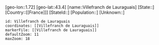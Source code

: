 ﻿---
location: [43.4,1.72]
mapzoom: [7,12] 
mapmarker: city 
type: City
tags:
- geo/City


SpocWebEntityId: 35300
isDeleted: false
confidential: public

---
[geo-lon::1.72]
[geo-lat::43.4]
[name::Villefranch de Lauraguais]
[State::]
[Country::[[France]]]
[StateId::]
[Population::]
[Unknown::]


```leaflet
id: Villefranch de Lauraguais
coordinates: [[Villefranch de Lauraguais]]
markerFile: [[Villefranch de Lauraguais]]
defaultZoom: 11 
maxZoom: 18
```
